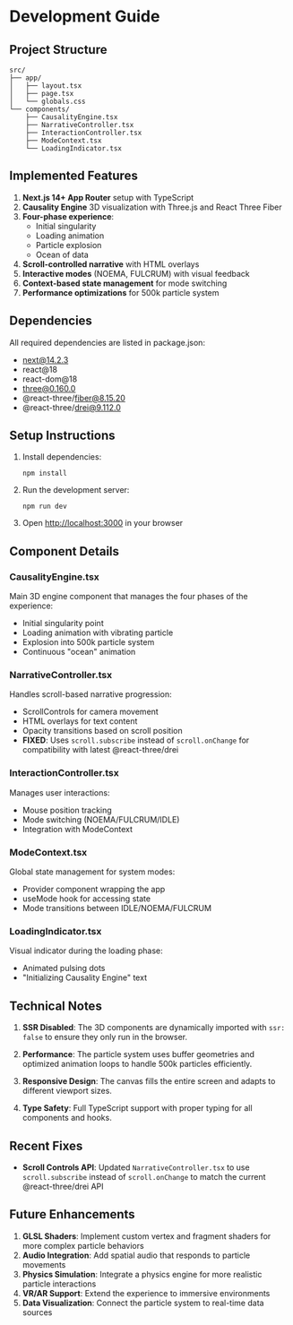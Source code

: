 # Development Guide

## Project Structure

```
src/
├── app/
│   ├── layout.tsx
│   ├── page.tsx
│   └── globals.css
└── components/
    ├── CausalityEngine.tsx
    ├── NarrativeController.tsx
    ├── InteractionController.tsx
    ├── ModeContext.tsx
    └── LoadingIndicator.tsx
```

## Implemented Features

1. **Next.js 14+ App Router** setup with TypeScript
2. **Causality Engine** 3D visualization with Three.js and React Three Fiber
3. **Four-phase experience**:
   - Initial singularity
   - Loading animation
   - Particle explosion
   - Ocean of data
4. **Scroll-controlled narrative** with HTML overlays
5. **Interactive modes** (NOEMA, FULCRUM) with visual feedback
6. **Context-based state management** for mode switching
7. **Performance optimizations** for 500k particle system

## Dependencies

All required dependencies are listed in package.json:
- next@14.2.3
- react@18
- react-dom@18
- three@0.160.0
- @react-three/fiber@8.15.20
- @react-three/drei@9.112.0

## Setup Instructions

1. Install dependencies:
   ```
   npm install
   ```

2. Run the development server:
   ```
   npm run dev
   ```

3. Open [http://localhost:3000](http://localhost:3000) in your browser

## Component Details

### CausalityEngine.tsx
Main 3D engine component that manages the four phases of the experience:
- Initial singularity point
- Loading animation with vibrating particle
- Explosion into 500k particle system
- Continuous "ocean" animation

### NarrativeController.tsx
Handles scroll-based narrative progression:
- ScrollControls for camera movement
- HTML overlays for text content
- Opacity transitions based on scroll position
- **FIXED**: Uses `scroll.subscribe` instead of `scroll.onChange` for compatibility with latest @react-three/drei

### InteractionController.tsx
Manages user interactions:
- Mouse position tracking
- Mode switching (NOEMA/FULCRUM/IDLE)
- Integration with ModeContext

### ModeContext.tsx
Global state management for system modes:
- Provider component wrapping the app
- useMode hook for accessing state
- Mode transitions between IDLE/NOEMA/FULCRUM

### LoadingIndicator.tsx
Visual indicator during the loading phase:
- Animated pulsing dots
- "Initializing Causality Engine" text

## Technical Notes

1. **SSR Disabled**: The 3D components are dynamically imported with `ssr: false` to ensure they only run in the browser.

2. **Performance**: The particle system uses buffer geometries and optimized animation loops to handle 500k particles efficiently.

3. **Responsive Design**: The canvas fills the entire screen and adapts to different viewport sizes.

4. **Type Safety**: Full TypeScript support with proper typing for all components and hooks.

## Recent Fixes

- **Scroll Controls API**: Updated `NarrativeController.tsx` to use `scroll.subscribe` instead of `scroll.onChange` to match the current @react-three/drei API

## Future Enhancements

1. **GLSL Shaders**: Implement custom vertex and fragment shaders for more complex particle behaviors
2. **Audio Integration**: Add spatial audio that responds to particle movements
3. **Physics Simulation**: Integrate a physics engine for more realistic particle interactions
4. **VR/AR Support**: Extend the experience to immersive environments
5. **Data Visualization**: Connect the particle system to real-time data sources